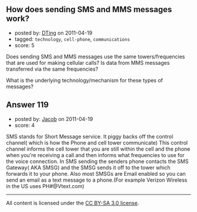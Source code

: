 ## How does sending SMS and MMS messages work?

- posted by: [DTing](https://stackexchange.com/users/-1/62-dting) on 2011-04-19
- tagged: `technology`, `cell-phone`, `communications`
- score: 5

Does sending SMS and MMS messages use the same towers/frequencies that are used for making cellular calls? Is data from MMS messages transferred via the same frequencies? 

What is the underlying technology/mechanism for these types of messages?


## Answer 119

- posted by: [Jacob](https://stackexchange.com/users/-1/28-jacob) on 2011-04-19
- score: 4

SMS stands for Short Message service. It piggy backs off the control channel( which is how the Phone and cell tower communicate) This control channel informs the cell tower that you are still within the cell and the phone when you're receiving a call and then informs what frequencies to use for the voice connection. In SMS sending the senders phone contacts the SMS Gateway( AKA SMSG) and the SMSG sends it off to the tower which forwards it to your phone. Also most SMSGs are Email enabled so you can send an email as a text message to a phone.(For example Verizon Wireless in the US uses PH#@Vtext.com)



---

All content is licensed under the [CC BY-SA 3.0 license](https://creativecommons.org/licenses/by-sa/3.0/).
